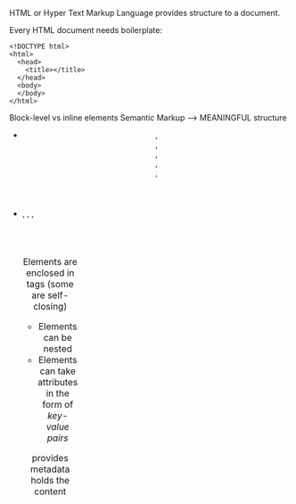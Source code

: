 HTML or Hyper Text Markup Language provides structure to a document.

Every HTML document needs boilerplate:
```
<!DOCTYPE html>
<html>
  <head>
    <title></title>
  </head>
  <body>
  </body>
</html>
```
Block-level vs inline elements
Semantic Markup --> MEANINGFUL structure
  - <header>, <footer>, <nav>, <section>, <aside>, <article>
  - <table>, <thead>, <tbody>, <caption>
  - <figure>

Elements are enclosed in tags (some are self-closing)
  - Elements can be nested
  - Elements can take attributes in the form of *key-value pairs*

**<head>** provides metadata
**<body>** holds the content
**<title>** provides the tab & link names from external sites

Comments are notes for devs and will not show on the actual page: <!-- COMMENT -->

Heading elements have *ranks* of different sizes from <h1> to <h6>
Paragraph elements <p>
<em>, <strong>

<div> and <span> are containers for grouping content, and are useful for applying styling; divs are block-level, whereas spans are inline

Lists: <ol>, <ul>, <li>; lists can be nested

<img> - image tag
<a></a> - anchor tag for explicit (http) vs relative paths (file protocol)

<table> creates tables/charts, and styling (including borders) should be done in CSS
  <table>
    <thead>
      <tr>
        <td></td>
      </tr>
    </thead>
    <tbody>
      <tr>
        <td></td>
      </tr>
    </tbody>
  </table>

<form> creates a container for inputs; forms take input data and send it somewhere in a request
- has *action* (where to send data to) and *method* (HTTP method) attributes
<input>
- has *type* attribute: about 30-40 types (text, password, email, radio, checkbox, color, submit)
- *name* attribute is used to group input
- *value* attribute determines data actually sent
- optional: *placeholder* attribute
- optional: *pattern* can dictate validation, *title* can display an instructional message
<label>
- nested format: <label>Name: <input type="text"></label>
- *for/id* attributes: <label for="name">Name: </label><input id="name" type="text">

Other form controls:
- <select> and <option> tags for dropdown menu
- <textarea> has rows + cols attributes

HTML Validation:
- *required* boolean attribute
